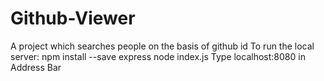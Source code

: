 # Github-Viewer
A project which searches people on the basis of github id
To run the local server:
npm install --save express
node index.js
Type  localhost:8080 in Address Bar 

